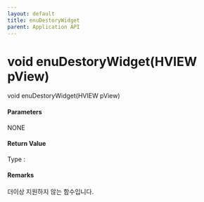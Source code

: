 ```yaml
---
layout: default
title: enuDestoryWidget
parent: Application API
---
```

# void enuDestoryWidget\(HVIEW pView\)

void enuDestoryWidget\(HVIEW pView\)

#### Parameters

NONE

#### Return Value

Type :

#### Remarks

더이상 지원하지 않는 함수입니다.



